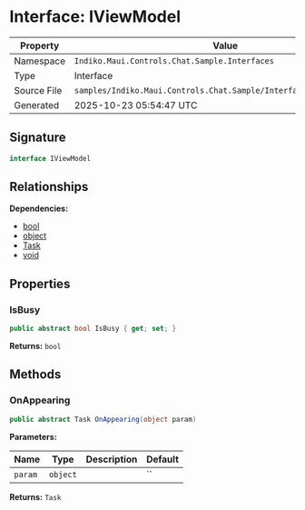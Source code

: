 # Interface: IViewModel

| Property | Value |
|----------|-------|
| Namespace | `Indiko.Maui.Controls.Chat.Sample.Interfaces` |
| Type | Interface |
| Source File | `samples/Indiko.Maui.Controls.Chat.Sample/Interfaces/IViewModel.cs` |
| Generated | 2025-10-23 05:54:47 UTC |

## Signature

```csharp
interface IViewModel
```

## Relationships

**Dependencies:**
- [bool](bool.md)
- [object](object.md)
- [Task](Task.md)
- [void](void.md)

## Properties

### IsBusy

```csharp
public abstract bool IsBusy { get; set; }
```

**Returns:** `bool`

## Methods

### OnAppearing

```csharp
public abstract Task OnAppearing(object param)
```

**Parameters:**

| Name | Type | Description | Default |
|------|------|-------------|---------|
| `param` | `object` |  | `` |

**Returns:** `Task`

